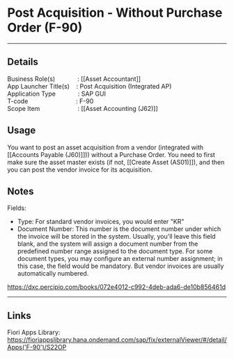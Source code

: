 # Post Acquisition - Without Purchase Order (F-90)
---
## Details
Business Role(s) &nbsp;&nbsp;&nbsp;&nbsp;&nbsp;&nbsp;&nbsp;&nbsp;&nbsp;&nbsp;&nbsp;&nbsp;:  [[Asset Accountant]]<br />
App Launcher Title(s) &nbsp;&nbsp;&nbsp;:  Post Acquisition (Integrated AP)<br />
Application Type &nbsp;&nbsp;&nbsp;&nbsp;&nbsp;&nbsp;&nbsp;&nbsp;&nbsp;&nbsp;&nbsp;&nbsp;:  SAP GUI <br />
T-code &nbsp;&nbsp;&nbsp;&nbsp;&nbsp;&nbsp;&nbsp;&nbsp;&nbsp;&nbsp;&nbsp;&nbsp;&nbsp;&nbsp;&nbsp;&nbsp;&nbsp;&nbsp;&nbsp;&nbsp;&nbsp;&nbsp;&nbsp;&nbsp;&nbsp;&nbsp;&nbsp;:  F-90  <br />
Scope Item &nbsp;&nbsp;&nbsp;&nbsp;&nbsp;&nbsp;&nbsp;&nbsp;&nbsp;&nbsp;&nbsp;&nbsp;&nbsp;&nbsp;&nbsp;&nbsp;&nbsp;&nbsp;&nbsp;&nbsp;&nbsp;:  [[Asset Accounting (J62)]]

## Usage
You want to post an asset acquisition from a vendor (integrated with [[Accounts Payable (J60)]])) without a Purchase Order. You need to first make sure the asset master exists (if not, [[Create Asset (AS01)]]), and then you can post the vendor invoice for its acquisition. 

## Notes
Fields:  
- Type: For standard vendor invoices, you would enter "KR"  
- Document Number: This number is the document number under which the invoice will be stored in the system. Usually, you'll leave this field blank, and the system will assign a document number from the predefined number range assigned to the document type. For some document types, you may configure an external number assignment; in this case, the field would be mandatory. But vendor invoices are usually automatically numbered.

https://dxc.percipio.com/books/072e4012-c992-4deb-ada6-de10b856461d


---
## Links
Fiori Apps Library: https://fioriappslibrary.hana.ondemand.com/sap/fix/externalViewer/#/detail/Apps('F-90')/S22OP